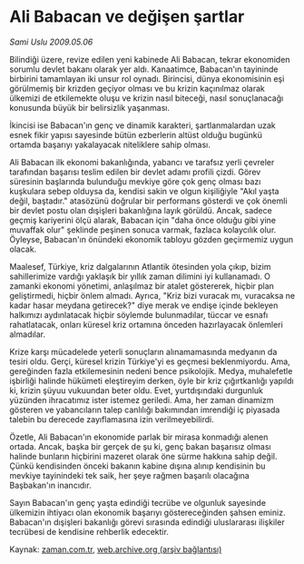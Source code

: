 # Ali Babacan ve değişen şartlar

*Sami Uslu 2009.05.06*

<tr><td class="metin" colspan="2" style="padding-top: 20px; padding-left: 5px; padding-right: 10px;">Bilindiği üzere, revize edilen yeni kabinede Ali Babacan, tekrar ekonomiden sorumlu devlet bakanı olarak yer aldı. Kanaatimce, Babacan'ın tayininde birbirini tamamlayan iki unsur rol oynadı. Birincisi, dünya ekonomisinin eşi görülmemiş bir krizden geçiyor olması ve bu krizin kaçınılmaz olarak ülkemizi de etkilemekte oluşu ve krizin nasıl biteceği, nasıl sonuçlanacağı konusunda büyük bir belirsizlik yaşanması.</td></tr><tr><td class="metin" colspan="2" style="padding-top: 20px; padding-left: 5px; padding-right: 10px;"><p> İkincisi ise Babacan'ın genç ve dinamik karakteri, şartlanmalardan uzak esnek fikir yapısı sayesinde bütün ezberlerin altüst olduğu bugünkü ortamda başarıyı yakalayacak niteliklere sahip olması.
<p>Ali Babacan ilk ekonomi bakanlığında, yabancı ve tarafsız yerli çevreler tarafından başarısı teslim edilen bir devlet adamı profili çizdi. Görev süresinin başlarında bulunduğu mevkiye göre çok genç olması bazı kuşkulara sebep olduysa da, kendisi sakin ve olgun kişiliğiyle "Akıl yaşta değil, baştadır." atasözünü doğrular bir performans gösterdi ve çok önemli bir devlet postu olan dışişleri bakanlığına layık görüldü. Ancak, sadece geçmiş kariyerini ölçü alarak, Babacan için "daha önce olduğu gibi yine muvaffak olur" şeklinde peşinen sonuca varmak, fazlaca kolaycılık olur. Öyleyse, Babacan'ın önündeki ekonomik tabloyu gözden geçirmemiz uygun olacak.
<p>Maalesef, Türkiye, kriz dalgalarının Atlantik ötesinden yola çıkıp, bizim sahillerimize vardığı yaklaşık bir yıllık zaman dilimini iyi kullanamadı. O zamanki ekonomi yönetimi, anlaşılmaz bir atalet göstererek, hiçbir plan geliştirmedi, hiçbir önlem almadı. Ayrıca, "Kriz bizi vuracak mı, vuracaksa ne kadar hasar meydana getirecek?" diye merak ve endişe içinde bekleyen halkımızı aydınlatacak hiçbir söylemde bulunmadılar, tüccar ve esnafı rahatlatacak, onları küresel kriz ortamına önceden hazırlayacak önlemleri almadılar. 
<p>Krize karşı mücadelede yeterli sonuçların alınamamasında medyanın da tesiri oldu. Gerçi, küresel krizin Türkiye'yi es geçmesi beklenmiyordu. Ama, gereğinden fazla etkilemesinin nedeni bence psikolojik. Medya, muhalefetle işbirliği halinde hükümeti eleştireyim derken, öyle bir kriz çığırtkanlığı yapıldı ki, krizin şüyuu vukuundan beter oldu. Evet, yurtdışındaki durgunluk yüzünden ihracatımız ister istemez geriledi. Ama, her zaman dinamizm gösteren ve yabancıların talep canlılığı bakımından imrendiği iç piyasada talebin bu derecede zayıflamasına izin verilmeyebilirdi. 
<p>Özetle, Ali Babacan'ın ekonomide parlak bir mirasa konmadığı alenen ortada. Ancak, başka bir gerçek de şu ki, genç bakan başarısız olması halinde bunların hiçbirini mazeret olarak öne sürme hakkına sahip değil. Çünkü kendisinden önceki bakanın kabine dışına alınıp kendisinin bu mevkiye tayinindeki tek saik, her şeye rağmen başarılı olacağına Başbakan'ın inancıdır. 
<p>Sayın Babacan'ın genç yaşta edindiği tecrübe ve olgunluk sayesinde ülkemizin ihtiyacı olan ekonomik başarıyı göstereceğinden şahsen eminiz. Babacan'ın dışişleri bakanlığı görevi sırasında edindiği uluslararası ilişkiler tecrübesi de kendisine rehberlik edecektir.<br/></p></p></p></p></p></p></td></tr>

Kaynak: [zaman.com.tr](http://zaman.com.tr/yazar.do?yazino=845221), [web.archive.org (arşiv bağlantısı)](http://web.archive.org/web/20090513004445/http://www.zaman.com.tr:80/yazar.do?yazino=845221)
